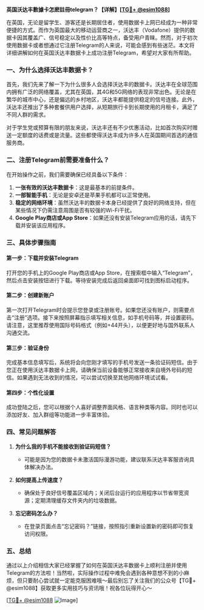 **英国沃达丰數據卡怎麽註冊telegram？【详解】[[TG💪+ @esim1088](https://t.me/s/esim1088)]**

在英国，无论是留学生、游客还是长期居住者，使用数据卡上网已经成为一种非常便捷的方式。而作为英国最大的移动运营商之一，沃达丰（Vodafone）提供的数据卡因其覆盖广、信号稳定以及性价比高等特点，备受用户青睐。然而，对于初次使用数据卡或者想通过它注册Telegram的人来说，可能会感到有些迷茫。本文将详细讲解如何在英国沃达丰数据卡上成功注册Telegram，希望对大家有所帮助。

### 一、为什么选择沃达丰数据卡？

首先，我们先来了解一下为什么很多人会选择沃达丰的数据卡。沃达丰在全球范围内拥有广泛的网络覆盖，尤其在英国，其4G和5G网络的表现非常出色。无论是在繁华的城市中心，还是偏远的乡村地区，沃达丰都能提供稳定的信号连接。此外，沃达丰还推出了多种套餐供用户选择，从短期旅行卡到长期使用的月租卡，满足了不同人群的需求。

对于学生党或预算有限的朋友来说，沃达丰还有不少优惠活动，比如首次购买时赠送一定额度的话费或是流量。这些都使得沃达丰成为许多人在英国期间首选的通信服务商。

### 二、注册Telegram前需要准备什么？

在开始操作之前，我们需要确保已经具备以下条件：

1. **一张有效的沃达丰数据卡**：这是最基本的前提条件。
2. **一部智能手机**：无论是安卓还是苹果手机都可以正常使用。
3. **稳定的网络环境**：虽然沃达丰的数据卡本身已经提供了良好的网络支持，但在某些情况下仍需注意周围是否有较强的Wi-Fi干扰。
4. **Google Play商店或App Store**：如果还没有安装Telegram应用的话，请先下载并安装该应用程序。

### 三、具体步骤指南

#### 第一步：下载并安装Telegram

打开您的手机上的Google Play商店或App Store，在搜索框中输入“Telegram”，然后点击安装按钮进行下载。等待安装完成后返回桌面即可找到图标启动程序。

#### 第二步：创建新账户

第一次打开Telegram时会提示您登录或注册账号。如果您还没有账户，则需要点击“注册”选项。接下来按照屏幕指示填写相关信息，如手机号码等，并设置密码。请注意，这里推荐使用国际号码格式（例如+44开头），以便更好地与国外联系人沟通交流。

#### 第三步：验证身份

完成基本信息填写后，系统将会向您刚才填写的手机号发送一条验证码短信。由于您正在使用沃达丰数据卡上网，请确保当前设备能够正常接收来自境外号码的短信。如果遇到无法收到的情况，可以尝试切换至其他网络环境试试看。

#### 第四步：个性化设置

成功登陆之后，您可以根据个人喜好调整界面风格、语言种类等内容。同时也可以添加好友、加入群组等功能进一步丰富体验。

### 四、常见问题解答

1. **为什么我的手机不能接收到验证码短信？**
   - 可能是因为您的数据卡未激活国际漫游功能，建议联系沃达丰客服咨询具体解决办法。
   
2. **如何提高上传速度？**
   - 确保处于良好信号覆盖区域内；关闭后台运行的应用程序以节省带宽资源；定期清理缓存文件夹内的垃圾数据。

3. **忘记密码怎么办？**
   - 在登录页面点击“忘记密码？”链接，按照指引重新设置新的密码即可恢复访问权限。

### 五、总结

通过以上介绍相信大家已经掌握了如何在英国沃达丰数据卡上顺利注册并使用Telegram的方法啦！当然啦，实际操作过程中难免会遇到各种意想不到的小麻烦，但只要耐心尝试就一定能克服困难哦～最后别忘了关注我们的公众号【TG💪+ @esim1088】获取更多实用技巧与资讯哦！祝各位玩得开心～

[[TG💪+ @esim1088](https://t.me/s/esim1088) ![Image](https://i.postimg.cc/4NQfJmqS/Snipaste-2025-05-13-00-14-12.png)]